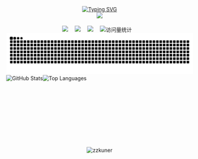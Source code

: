 <!-- 注释开始的图片 
![zzkuner](https://capsule-render.vercel.app/api?type=venom&height=200&text=I%20am%20Kun&fontSize=70&color=0:8871e5,100:b678c4&stroke=b678c4)
-->

<div align="center">
<!-- 打字特效 -->

  <div>
    <a href="https://github.com/zzkuner/">
    <img src="https://readme-typing-svg.demolab.com?font=Fira+Code&pause=1000&center=true&vCenter=true&width=435&lines=Hi+there+%2C+I'm+zzkuner;%E4%BD%A0%E5%A5%BD%EF%BC%8C%E6%88%91%E6%98%AFzzkuner;Welcome+to+my+homepage~;%E6%AC%A2%E8%BF%8E%E6%9D%A5%E5%88%B0%E6%88%91%E7%9A%84%E4%B8%BB%E9%A1%B5~;Nice+to+meet+you%EF%BC%81;%E5%BE%88%E9%AB%98%E5%85%B4%E8%AE%A4%E8%AF%86%E4%BD%A0%EF%BC%81" alt="Typing SVG" />
    </a>
  </div>

  <!--插入图片 -->
  <picture>
    <source media="(prefers-color-scheme: dark)" srcset="https://cdn.jsdelivr.net/gh/zzkuner/zzkuner/assets/image.png" />
    <source media="(prefers-color-scheme: light)" srcset="https://cdn.jsdelivr.net/gh/zzkuner/zzkuner/assets/image.png" height="255px"/>
    <img src="https://cdn.jsdelivr.net/gh/zzkuner/zzkuner/assets/image.png" />
  </picture>

  <!-- for beauty 留个空行好看点 -->
  <div>&nbsp;</div>

  <!-- profile logo 个人资料徽标 -->
  <div>
    <a href="https://t.me/zzkuner/"><img src="https://img.shields.io/badge/Telegram-电报-blue" /></a>&emsp;
    <a href="https://blog.kun.ee/"><img src="https://img.shields.io/badge/Website-博客-8c36db" /></a>&emsp;
    <a href="https://x.com/zzkuner/"><img src="https://img.shields.io/badge/X-推特-ff69b4" /></a>&emsp;
    <!-- visitor -->
    <img src="https://komarev.com/ghpvc/?username=zzkuner&label=Views&color=orange&style=flat" alt="访问量统计" />&emsp;

  </div>

  <!-- Snake Code Contribution Map 贪吃蛇代码贡献图 -->
    
  <picture>
    <source media="(prefers-color-scheme: dark)" srcset="https://raw.githubusercontent.com/zzkuner/zzkuner/output/github-contribution-grid-snake-dark.svg">
    <source media="(prefers-color-scheme: light)" srcset="https://raw.githubusercontent.com/zzkuner/zzkuner/output/github-contribution-grid-snake.svg">
    <img alt="github contribution grid snake animation" src="https://raw.githubusercontent.com/zzkuner/zzkuner/output/github-contribution-grid-snake.svg">
  </picture>
  <!-- star 和 语言 -->
<div style="display: flex; align-items: flex-start;">
  <img src="https://github-readme-stats.vercel.app/api?username=zzkuner&show_icons=true&theme=transparent" alt="GitHub Stats" style="height: 180px; object-fit: contain;">
  <img src="https://github-readme-stats.vercel.app/api/top-langs/?username=zzkuner&layout=compact" alt="Top Languages" style="height: 180px; object-fit: contain;">
</div>

</div>

<div align="center">
  <!-- 尾图 -->
  
![zzkuner](https://capsule-render.vercel.app/api?type=transparent&fontColor=703ee5&text=zzkuner&height=150&fontSize=60&desc=JUST%20DO%20IT&descAlignY=75&descAlign=60)

</div>


<!--
**zzkuner/zzkuner** is a ✨ _special_ ✨ repository because its `README.md` (this file) appears on your GitHub profile.

Here are some ideas to get you started:

- 🔭 I’m currently working on ...
- 🌱 I’m currently learning ...
- 👯 I’m looking to collaborate on ...
- 🤔 I’m looking for help with ...
- 💬 Ask me about ...
- 📫 How to reach me: ...
- 😄 Pronouns: ...
- ⚡ Fun fact: ...
-->

